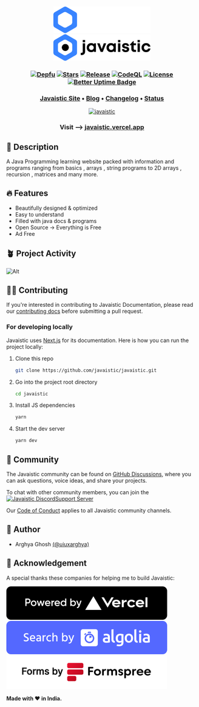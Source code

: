 <div align=center>

<br>

<img height=70 src="https://raw.githubusercontent.com/javaistic/.github/main/profile/img/logo-light.svg#gh-dark-mode-only">
<img height=70 src="https://raw.githubusercontent.com/javaistic/.github/main/profile/img/logo-dark.svg#gh-light-mode-only">

<br>
  
### [![Depfu](https://badges.depfu.com/badges/b0bc0e5fa34d75e54478a4e37b1b2d72/status.svg)](https://depfu.com) [![Stars](https://badgen.net/github/stars/javaistic/javaistic)](https://github.com/javaistic/javaistic/stargazers) [![Release](https://badgen.net/github/release/javaistic/javaistic)](https://github.com/javaistic/javaistic/releases) [![CodeQL](https://github.com/javaistic/javaistic/actions/workflows/codeql-analysis.yml/badge.svg)](https://github.com/javaistic/javaistic/actions/workflows/codeql-analysis.yml) [![License](https://badgen.net/github/license/javaistic/javaistic)](LICENSE) [![Better Uptime Badge](https://betteruptime.com/status-badges/v1/monitor/8a3u.svg)](https://javaistic.betteruptime.com/?utm_source=status_badge)

</div>

<div align="center">

### [Javaistic Site](https://javaistic.vercel.app/) • [Blog](https://javaistic.vercel.app/blog) • [Changelog](https://javaistic.vercel.app/changelog) • [Status](https://javaistic.vercel.app/status) 

</div>

<div align="center">

[![javaistic](.github/img/javaistic-readme.png)](https://javaistic.vercel.app/?utm_source=github&utm_medium=readme-image&utm_campaign=javaistic)

  ### Visit ⟶ [javaistic.vercel.app](https://javaistic.vercel.app/?utm_source=github&utm_medium=readme-link&utm_campaign=javaistic)

</div>

## 📄 Description

A Java Programming learning website packed with information and programs ranging from basics , arrays , string programs to 2D arrays , recursion , matrices and many more.

## 🔥 Features

- Beautifully designed & optimized
- Easy to understand
- Filled with java docs & programs
- Open Source → Everything is Free
- Ad Free

## 🪴 Project Activity

![Alt](https://repobeats.axiom.co/api/embed/3df6f52cbd6d58e6c248f9457081834adf6459e5.svg "Repobeats analytics image")

## 🧑‍💻 Contributing
If you're interested in contributing to Javaistic Documentation, please read our [contributing docs](CONTRIBUTING.md) before submitting a pull request.

### For developing locally

Javaistic uses [Next.js](https://nextjs.org/) for its documentation. Here is how you can run the project locally:

1. Clone this repo

    ```sh
    git clone https://github.com/javaistic/javaistic.git
    ```

2. Go into the project root directory

    ```sh
    cd javaistic
    ```

3. Install JS dependencies

    ```sh
    yarn
    ```

4. Start the dev server

    ```sh
    yarn dev
    ```
    
## 🤝 Community

The Javaistic community can be found on [GitHub Discussions](https://github.com/javaistic/javaistic/discussions), where you can ask questions, voice ideas, and share your projects.

To chat with other community members, you can join the [![Javaistic DiscordSupport Server](https://img.shields.io/discord/934819156296081459.svg?color=7289da&label=discord&logo=discord)](https://javaistic.vercel.app/discord)

Our [Code of Conduct](CODE_OF_CONDUCT.md) applies to all Javaistic community channels.

## 👦 Author
- Arghya Ghosh [(@uiuxarghya)](https://twitter.com/uiuxarghya)

## 💖 Acknowledgement

A special thanks these companies for helping me to build Javaistic:

[![Powered by Vercel](.github/img/powered-by-vercel.svg)](https://vercel.com/?utm_source=javaistic&utm_campaign=oss)
[![Search by Algolia](.github/img/search-by-algolia.svg)](https://algolia.com/?utm_source=javaistic&utm_campaign=oss)
[![Forms by Formspree](.github/img/forms-by-formspree.svg)](https://formspree.com/?utm_source=javaistic&utm_campaign=oss)

**Made with ❤️ in India.**
